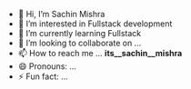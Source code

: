 - 👋 Hi, I’m Sachin Mishra
- 👀 I’m interested in Fullstack development
- 🌱 I’m currently learning Fullstack
- 💞️ I’m looking to collaborate on ...
- 📫 How to reach me ... __its__sachin__mishra__
- 😄 Pronouns: ...
- ⚡ Fun fact: ...

<!---
SachinKumarMishra87/SachinKumarMishra87 is a ✨ special ✨ repository because its `README.md` (this file) appears on your GitHub profile.
You can click the Preview link to take a look at your changes.
--->
